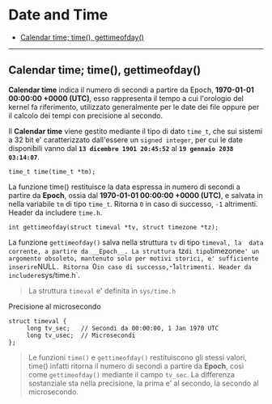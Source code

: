 # Date and Time

* [Calendar time; time(), gettimeofday()](#headDT1)

---

## <a name="headDT1"></a>Calendar time; time(), gettimeofday()

__Calendar time__ indica il numero di secondi a partire da Epoch, 
__1970-01-01 00:00:00 +0000 (UTC)__, esso rappresenta il tempo a cui l'orologio
del kernel fa riferimento, utilizzato generalmente per le date dei file oppure 
per il calcolo dei tempi con precisione al secondo.

Il __Calendar time__ viene gestito mediante il tipo di dato `time_t`, che sui
sistemi a 32 bit e' caratterizzato dall'essere un `signed integer`, per cui le
date disponibili vanno dal __`13 dicembre 1901 20:45:52`__ al 
__`19 gennaio 2038 03:14:07`__.

`time_t time(time_t *tm);` 

La funzione time() restituisce la data espressa in numero di secondi a partire 
da __Epoch__, ossia dal __1970-01-01 00:00:00 +0000 (UTC)__, e salvata in nella 
variabile `tm` di tipo `time_t`. 
Ritorna `0` in caso di successo, `-1`
altrimenti. Header da includere `time.h`.

`int gettimeofday(struct timeval *tv, struct timezone *tz);`

La funzione `gettimeofday()` salva nella struttura `tv` di tipo `timeval, la 
data corrente, a partire da __Epoch__. La struttura `tz` di tipo `timezone` e'
un argomento obsoleto, mantenuto solo per motivi storici, e' sufficiente 
inserire `NULL`. Ritorna `0` in caso di successo, `-1` altrimenti. Header da 
includere `sys/time.h`.

> La struttura `timeval` e' definita in `sys/time.h`

Precisione al microsecondo

```
struct timeval {
     long tv_sec;	// Secondi da 00:00:00, 1 Jan 1970 UTC
     long tv_usec;	// Microsecondi
};
```

> Le funzioni `time()` e `gettimeofday()` restituiscono gli stessi valori, 
> time() infatti ritorna il numero di secondi a partire da __Epoch__, così come
> `gettimeofday()` mediante il campo `tv_sec`. La differenza sostanziale sta
> nella precisione, la prima e' al secondo, la secondo al microsecondo.
